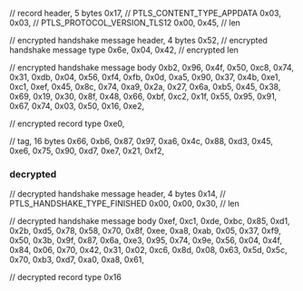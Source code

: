 // record header, 5 bytes
0x17, // PTLS_CONTENT_TYPE_APPDATA
0x03, 0x03, // PTLS_PROTOCOL_VERSION_TLS12
0x00, 0x45, // len

// encrypted handshake message header, 4 bytes
0x52,  // encrypted handshake message type
0x6e, 0x04, 0x42, // encrypted len

// encrypted handshake message body
0xb2, 0x96, 0x4f, 0x50, 0xc8, 0x74, 0x31, 0xdb,
0x04, 0x56, 0xf4, 0xfb, 0x0d, 0xa5, 0x90, 0x37, 0x4b, 0xe1,
0xc1, 0xef, 0x45, 0x8c, 0x74, 0xa9, 0x2a, 0x27, 0x6a, 0xb5,
0x45, 0x38, 0x69, 0x19, 0x30, 0x8f, 0x48, 0x66, 0xbf, 0xc2,
0x1f, 0x55, 0x95, 0x91, 0x67, 0x74, 0x03, 0x50, 0x16, 0xe2,

// encrypted record type
0xe0,

// tag, 16 bytes
0x66, 0xb6, 0x87, 0x97, 0xa6, 0x4c, 0x88, 0xd3, 0x45, 0xe6,
0x75, 0x90, 0xd7, 0xe7, 0x21, 0xf2,

### decrypted

// decrypted handshake message header, 4 bytes
0x14, // PTLS_HANDSHAKE_TYPE_FINISHED
0x00, 0x00, 0x30, // len

// decrypted handshake message body
0xef, 0xc1, 0xde, 0xbc, 0x85, 0xd1, 0x2b, 0xd5, 0x78, 0x58,
0x70, 0x8f, 0xee, 0xa8, 0xab, 0x05, 0x37, 0xf9, 0x50, 0x3b,
0x9f, 0x87, 0x6a, 0xe3, 0x95, 0x74, 0x9e, 0x56, 0x04, 0x4f,
0x84, 0x06, 0x70, 0x42, 0x31, 0x02, 0xc6, 0x8d, 0x08, 0x63,
0x5d, 0x5c, 0x70, 0xb3, 0xd7, 0xa0, 0xa8, 0x61,

// decrypted record type
0x16